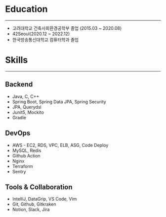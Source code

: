 # Education

---

- 고려대학교 건축사회환경공학부 졸업 (2015.03 ~ 2020.08)
- 42Seoul(2020.12 ~ 2022.12)
- 한국방송통신대학교 컴퓨터학과 졸업

# Skills

---

## Backend

- Java, C, C++
- Spring Boot, Spring Data JPA, Spring Security
- JPA, Querydsl
- Junit5, Mockito
- Gradle

## DevOps

- AWS - EC2, RDS, VPC, ELB, ASG, Code Deploy
- MySQL, Redis
- Github Action
- Nginx
- Terraform
- Sentry

## Tools & Collaboration

- IntelliJ, DataGrip, VS Code, Vim
- Git, Github, Gitkraken
- Notion, Slack, Jira





